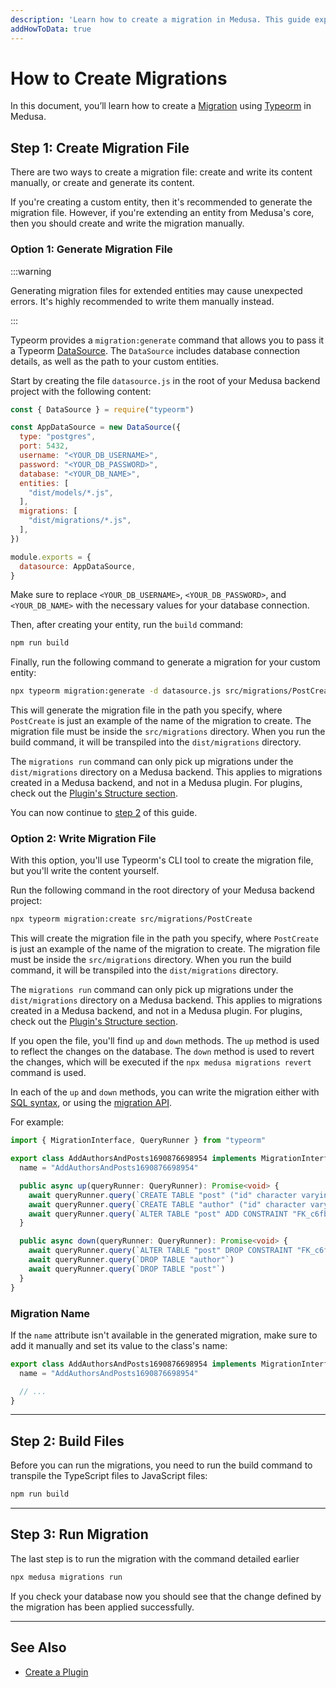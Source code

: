 ```yaml
---
description: 'Learn how to create a migration in Medusa. This guide explains how to write and run migrations.'
addHowToData: true
---
```


# How to Create Migrations

In this document, you’ll learn how to create a [Migration](./overview.mdx) using [Typeorm](https://typeorm.io) in Medusa.

## Step 1: Create Migration File

There are two ways to create a migration file: create and write its content manually, or create and generate its content.

If you're creating a custom entity, then it's recommended to generate the migration file. However, if you're extending an entity from Medusa's core, then you should create and write the migration manually.

### Option 1: Generate Migration File

:::warning

Generating migration files for extended entities may cause unexpected errors. It's highly recommended to write them manually instead.

:::

Typeorm provides a `migration:generate` command that allows you to pass it a Typeorm [DataSource](https://typeorm.io/data-source). The `DataSource` includes database connection details, as well as the path to your custom entities.

Start by creating the file `datasource.js` in the root of your Medusa backend project with the following content:

```js
const { DataSource } = require("typeorm")

const AppDataSource = new DataSource({
  type: "postgres",
  port: 5432,
  username: "<YOUR_DB_USERNAME>",
  password: "<YOUR_DB_PASSWORD>",
  database: "<YOUR_DB_NAME>",
  entities: [
    "dist/models/*.js",
  ],
  migrations: [
    "dist/migrations/*.js",
  ],
})

module.exports = {
  datasource: AppDataSource,
}
```

Make sure to replace `<YOUR_DB_USERNAME>`, `<YOUR_DB_PASSWORD>`, and `<YOUR_DB_NAME>` with the necessary values for your database connection.

Then, after creating your entity, run the `build` command:

```bash npm2yarn
npm run build
```

Finally, run the following command to generate a migration for your custom entity:

```bash
npx typeorm migration:generate -d datasource.js src/migrations/PostCreate
```

This will generate the migration file in the path you specify, where `PostCreate` is just an example of the name of the migration to create. The migration file must be inside the `src/migrations` directory. When you run the build command, it will be transpiled into the `dist/migrations` directory.

The `migrations run` command can only pick up migrations under the `dist/migrations` directory on a Medusa backend. This applies to migrations created in a Medusa backend, and not in a Medusa plugin. For plugins, check out the [Plugin's Structure section](../../plugins/create.mdx).

You can now continue to [step 2](#step-2-build-files) of this guide.

### Option 2: Write Migration File

With this option, you'll use Typeorm's CLI tool to create the migration file, but you'll write the content yourself.

Run the following command in the root directory of your Medusa backend project:

```bash
npx typeorm migration:create src/migrations/PostCreate
```

This will create the migration file in the path you specify, where `PostCreate` is just an example of the name of the migration to create. The migration file must be inside the `src/migrations` directory. When you run the build command, it will be transpiled into the `dist/migrations` directory.

The `migrations run` command can only pick up migrations under the `dist/migrations` directory on a Medusa backend. This applies to migrations created in a Medusa backend, and not in a Medusa plugin. For plugins, check out the [Plugin's Structure section](../../plugins/create.mdx).

If you open the file, you'll find `up` and `down` methods. The `up` method is used to reflect the changes on the database. The `down` method is used to revert the changes, which will be executed if the `npx medusa migrations revert` command is used.

In each of the `up` and `down` methods, you can write the migration either with [SQL syntax](https://www.postgresql.org/docs/current/sql-syntax.html), or using the [migration API](https://typeorm.io/migrations#using-migration-api-to-write-migrations).

For example:

<!-- eslint-disable max-len -->

```ts
import { MigrationInterface, QueryRunner } from "typeorm"

export class AddAuthorsAndPosts1690876698954 implements MigrationInterface {
  name = "AddAuthorsAndPosts1690876698954"

  public async up(queryRunner: QueryRunner): Promise<void> {
    await queryRunner.query(`CREATE TABLE "post" ("id" character varying NOT NULL, "created_at" TIMESTAMP WITH TIME ZONE NOT NULL DEFAULT now(), "updated_at" TIMESTAMP WITH TIME ZONE NOT NULL DEFAULT now(), "title" character varying NOT NULL, "author_id" character varying NOT NULL, "authorId" character varying, CONSTRAINT "PK_be5fda3aac270b134ff9c21cdee" PRIMARY KEY ("id"))`)
    await queryRunner.query(`CREATE TABLE "author" ("id" character varying NOT NULL, "created_at" TIMESTAMP WITH TIME ZONE NOT NULL DEFAULT now(), "updated_at" TIMESTAMP WITH TIME ZONE NOT NULL DEFAULT now(), "name" character varying NOT NULL, "image" character varying, CONSTRAINT "PK_5a0e79799d372fe56f2f3fa6871" PRIMARY KEY ("id"))`)
    await queryRunner.query(`ALTER TABLE "post" ADD CONSTRAINT "FK_c6fb082a3114f35d0cc27c518e0" FOREIGN KEY ("authorId") REFERENCES "author"("id") ON DELETE NO ACTION ON UPDATE NO ACTION`)
  }

  public async down(queryRunner: QueryRunner): Promise<void> {
    await queryRunner.query(`ALTER TABLE "post" DROP CONSTRAINT "FK_c6fb082a3114f35d0cc27c518e0"`)
    await queryRunner.query(`DROP TABLE "author"`)
    await queryRunner.query(`DROP TABLE "post"`)
  }
}
```

### Migration Name

If the `name` attribute isn't available in the generated migration, make sure to add it manually and set its value to the class's name:

```ts
export class AddAuthorsAndPosts1690876698954 implements MigrationInterface {
  name = "AddAuthorsAndPosts1690876698954"

  // ...
}
```

---

## Step 2: Build Files

Before you can run the migrations, you need to run the build command to transpile the TypeScript files to JavaScript files:

```bash npm2yarn
npm run build
```

---

## Step 3: Run Migration

The last step is to run the migration with the command detailed earlier

```bash
npx medusa migrations run
```

If you check your database now you should see that the change defined by the migration has been applied successfully.

---

## See Also

- [Create a Plugin](../../plugins/create.mdx)
